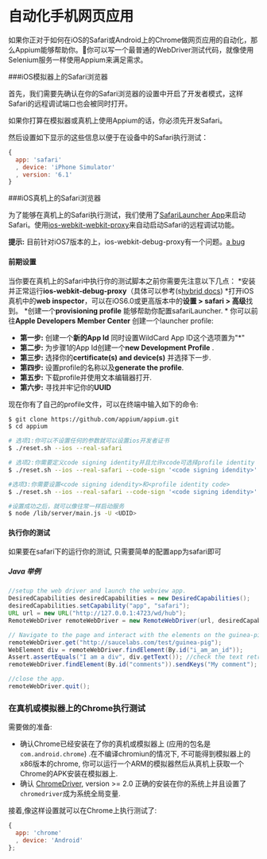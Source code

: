 自动化手机网页应用
======================

如果你正对于如何在iOS的Safari或Android上的Chrome做网页应用的自动化，那么Appium能够帮助你。你可以写一个最普通的WebDriver测试代码，就像使用Selenium服务一样使用Appium来满足需求。

###iOS模拟器上的Safari浏览器

首先，我们需要先确认在你的Safari浏览器的设置中开启了开发者模式，这样Safari的远程调试端口也会被同时打开。

如果你打算在模拟器或真机上使用Appium的话，你必须先开发Safari。

然后设置如下显示的这些信息以便于在设备中的Safari执行测试：

```js
{
  app: 'safari'
  , device: 'iPhone Simulator'
  , version: '6.1'
}
```

###iOS真机上的Safari浏览器

为了能够在真机上的Safari执行测试，我们使用了[SafariLauncher App](https://github.com/snevesbarros/SafariLauncher)来启动Safari。使用[ios-webkit-webkit-proxy](https://github.com/google/ios-webkit-debug-proxy)来自动启动Safari的远程调试功能。

<b>提示:</b> 目前针对iOS7版本的上，ios-webkit-debug-proxy有一个问题。[a bug](https://github.com/google/ios-webkit-debug-proxy/issues/38)

#### 前期设置

当你要在真机上的Safari中执行你的测试脚本之前你需要先注意以下几点：
*安装并正常运行<b>ios-webkit-debug-proxy</b>（具体可以参考(s[hybrid docs](https://github.com/appium/appium/blob/master/docs/hybrid.md))
*打开iOS真机中的<b>web inspector</b>，可以在iOS6.0或更高版本中的<b>设置 > safari > 高级</b>找到。
*创建一个<b>provisioning profile</b> 能够帮助你配置safariLauncher.
*
你可以前往<b>Apple Developers Member Center</b> 创建一个launcher profile:
  * <b>第一步:</b> 创建一个<b>新的App Id</b> 同时设置WildCard App ID这个选项置为"*"
  * <b>第二步:</b> 为步骤1的App Id创建一个<b>new Development Profile</b> .
  * <b>第三步:</b> 选择你的<b>certificate(s) and device(s)</b> 并选择下一步.
  * <b>第四步:</b> 设置profile的名称以及<b>generate the profile</b>.
  * <b>第五步:</b> 下载profile并使用文本编辑器打开.
  * <b>第六步:</b> 寻找并牢记你的<b>UUID</b> 

现在你有了自己的profile文件，可以在终端中输入如下的命令:

```bash
$ git clone https://github.com/appium/appium.git
$ cd appium

# 选项1:你可以不设置任何的参数就可以设置ios开发者证书
$ ./reset.sh --ios --real-safari

# 选项2:你需要定义code signing identity并且允许xcode可选择profile identity code
$ ./reset.sh --ios --real-safari --code-sign '<code signing idendity>' 

#选项3:你需要设置<code signing idendity>和<profile identity code>
$ ./reset.sh --ios --real-safari --code-sign '<code signing idendity>' --profile '<retrieved profile identity code>'

#设置成功之后，就可以像往常一样启动服务
$ node /lib/server/main.js -U <UDID>
```

#### 执行你的测试
如果要在safari下的运行你的测试, 只需要简单的配置app为safari即可


##### Java 举例

```java
//setup the web driver and launch the webview app.
DesiredCapabilities desiredCapabilities = new DesiredCapabilities();
desiredCapabilities.setCapability("app", "safari");  
URL url = new URL("http://127.0.0.1:4723/wd/hub");
RemoteWebDriver remoteWebDriver = new RemoteWebDriver(url, desiredCapabilities);

// Navigate to the page and interact with the elements on the guinea-pig page using id.
remoteWebDriver.get("http://saucelabs.com/test/guinea-pig");
WebElement div = remoteWebDriver.findElement(By.id("i_am_an_id"));
Assert.assertEquals("I am a div", div.getText()); //check the text retrieved matches expected value
remoteWebDriver.findElement(By.id("comments")).sendKeys("My comment"); //populate the comments field by id.

//close the app.
remoteWebDriver.quit();
```

### 在真机或模拟器上的Chrome执行测试

需要做的准备:

*  确认Chrome已经安装在了你的真机或模拟器上 (应用的包名是`com.android.chrome`) .在不编译chromiun的情况下, 不可能得到模拟器上的x86版本的chrome, 你可以运行一个ARM的模拟器然后从真机上获取一个Chrome的APK安装在模拟器上.
*  确认 [ChromeDriver](https://code.google.com/p/chromedriver/downloads/list), version &gt;= 2.0 正确的安装在你的系统上并且设置了`chromedriver`成为系统全局变量.

接着,像这样设置就可以在Chrome上执行测试了:

```js
{
  app: 'chrome'
  , device: 'Android'
};
```
